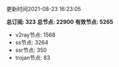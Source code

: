 更新时间2021-08-23 16:23:05

**总订阅: 323**
**总节点: 22900**
**有效节点: 5265**
- v2ray节点: 1568
- ss节点: 3264
- ssr节点: 350
- trojan节点: 83
